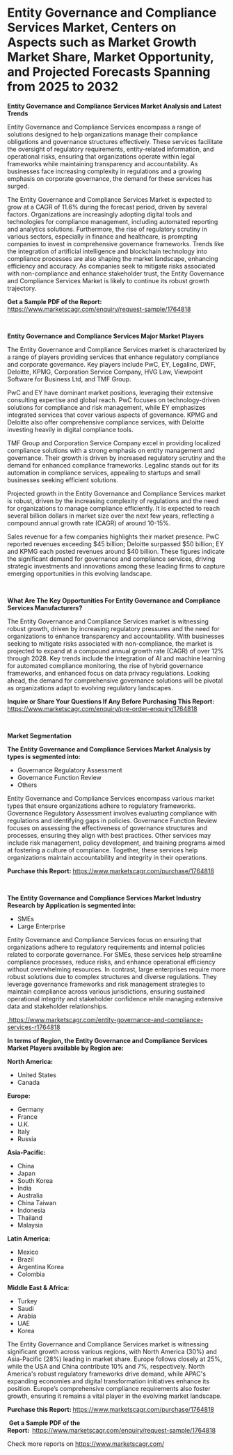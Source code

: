<p><h1>Entity Governance and Compliance Services Market, Centers on Aspects such as Market Growth Market Share, Market Opportunity, and Projected Forecasts Spanning from 2025 to 2032</h1></p><p><strong>Entity Governance and Compliance Services Market Analysis and Latest Trends</strong></p>
<p><p>Entity Governance and Compliance Services encompass a range of solutions designed to help organizations manage their compliance obligations and governance structures effectively. These services facilitate the oversight of regulatory requirements, entity-related information, and operational risks, ensuring that organizations operate within legal frameworks while maintaining transparency and accountability. As businesses face increasing complexity in regulations and a growing emphasis on corporate governance, the demand for these services has surged.</p><p>The Entity Governance and Compliance Services Market is expected to grow at a CAGR of 11.6% during the forecast period, driven by several factors. Organizations are increasingly adopting digital tools and technologies for compliance management, including automated reporting and analytics solutions. Furthermore, the rise of regulatory scrutiny in various sectors, especially in finance and healthcare, is prompting companies to invest in comprehensive governance frameworks. Trends like the integration of artificial intelligence and blockchain technology into compliance processes are also shaping the market landscape, enhancing efficiency and accuracy. As companies seek to mitigate risks associated with non-compliance and enhance stakeholder trust, the Entity Governance and Compliance Services Market is likely to continue its robust growth trajectory.</p></p>
<p><strong>Get a Sample PDF of the Report:&nbsp;</strong> <a href="https://www.marketscagr.com/enquiry/request-sample/1764818?utm_campaign=2097&utm_medium=2&utm_source=Github&utm_content=ia&utm_term=11032025&utm_id=entity-governance-and-compliance-services">https://www.marketscagr.com/enquiry/request-sample/1764818</a></p>
<p>&nbsp;</p>
<p><strong>Entity Governance and Compliance Services Major Market Players</strong></p>
<p><p>The Entity Governance and Compliance Services market is characterized by a range of players providing services that enhance regulatory compliance and corporate governance. Key players include PwC, EY, Legalinc, DWF, Deloitte, KPMG, Corporation Service Company, HVG Law, Viewpoint Software for Business Ltd, and TMF Group.</p><p>PwC and EY have dominant market positions, leveraging their extensive consulting expertise and global reach. PwC focuses on technology-driven solutions for compliance and risk management, while EY emphasizes integrated services that cover various aspects of governance. KPMG and Deloitte also offer comprehensive compliance services, with Deloitte investing heavily in digital compliance tools.</p><p>TMF Group and Corporation Service Company excel in providing localized compliance solutions with a strong emphasis on entity management and governance. Their growth is driven by increased regulatory scrutiny and the demand for enhanced compliance frameworks. Legalinc stands out for its automation in compliance services, appealing to startups and small businesses seeking efficient solutions.</p><p>Projected growth in the Entity Governance and Compliance Services market is robust, driven by the increasing complexity of regulations and the need for organizations to manage compliance efficiently. It is expected to reach several billion dollars in market size over the next few years, reflecting a compound annual growth rate (CAGR) of around 10-15%.</p><p>Sales revenue for a few companies highlights their market presence. PwC reported revenues exceeding $45 billion; Deloitte surpassed $50 billion; EY and KPMG each posted revenues around $40 billion. These figures indicate the significant demand for governance and compliance services, driving strategic investments and innovations among these leading firms to capture emerging opportunities in this evolving landscape.</p></p>
<p>&nbsp;</p>
<p><strong>What Are The Key Opportunities For Entity Governance and Compliance Services Manufacturers?</strong></p>
<p><p>The Entity Governance and Compliance Services market is witnessing robust growth, driven by increasing regulatory pressures and the need for organizations to enhance transparency and accountability. With businesses seeking to mitigate risks associated with non-compliance, the market is projected to expand at a compound annual growth rate (CAGR) of over 12% through 2028. Key trends include the integration of AI and machine learning for automated compliance monitoring, the rise of hybrid governance frameworks, and enhanced focus on data privacy regulations. Looking ahead, the demand for comprehensive governance solutions will be pivotal as organizations adapt to evolving regulatory landscapes.</p></p>
<p><strong>Inquire or Share Your Questions If Any Before Purchasing This Report:</strong> <a href="https://www.marketscagr.com/enquiry/pre-order-enquiry/1764818?utm_campaign=2097&utm_medium=2&utm_source=Github&utm_content=ia&utm_term=11032025&utm_id=entity-governance-and-compliance-services">https://www.marketscagr.com/enquiry/pre-order-enquiry/1764818</a></p>
<p>&nbsp;</p>
<p><strong>Market Segmentation</strong></p>
<p><strong>The Entity Governance and Compliance Services Market Analysis by types is segmented into:</strong></p>
<p><ul><li>Governance Regulatory Assessment</li><li>Governance Function Review</li><li>Others</li></ul></p>
<p><p>Entity Governance and Compliance Services encompass various market types that ensure organizations adhere to regulatory frameworks. Governance Regulatory Assessment involves evaluating compliance with regulations and identifying gaps in policies. Governance Function Review focuses on assessing the effectiveness of governance structures and processes, ensuring they align with best practices. Other services may include risk management, policy development, and training programs aimed at fostering a culture of compliance. Together, these services help organizations maintain accountability and integrity in their operations.</p></p>
<p><strong>Purchase this Report:&nbsp;</strong><a href="https://www.marketscagr.com/purchase/1764818?utm_campaign=2097&utm_medium=2&utm_source=Github&utm_content=ia&utm_term=11032025&utm_id=entity-governance-and-compliance-services">https://www.marketscagr.com/purchase/1764818</a></p>
<p>&nbsp;</p>
<p><strong>The Entity Governance and Compliance Services Market Industry Research by Application is segmented into:</strong></p>
<p><ul><li>SMEs</li><li>Large Enterprise</li></ul></p>
<p><p>Entity Governance and Compliance Services focus on ensuring that organizations adhere to regulatory requirements and internal policies related to corporate governance. For SMEs, these services help streamline compliance processes, reduce risks, and enhance operational efficiency without overwhelming resources. In contrast, large enterprises require more robust solutions due to complex structures and diverse regulations. They leverage governance frameworks and risk management strategies to maintain compliance across various jurisdictions, ensuring sustained operational integrity and stakeholder confidence while managing extensive data and stakeholder relationships.</p></p>
<p><a href="https://www.marketscagr.com/entity-governance-and-compliance-services-r1764818?utm_campaign=2097&utm_medium=2&utm_source=Github&utm_content=ia&utm_term=11032025&utm_id=entity-governance-and-compliance-services">&nbsp;https://www.marketscagr.com/entity-governance-and-compliance-services-r1764818</a></p>
<p><strong>In terms of Region, the Entity Governance and Compliance Services Market Players available by Region are:</strong></p>
<p>
    <p> <strong> North America: </strong>
        <ul>
            <li>United States</li>
            <li>Canada</li>
        </ul>
        </p> 
    <p> <strong> Europe: </strong>
        <ul>
            <li>Germany</li>
            <li>France</li>
            <li>U.K.</li>
            <li>Italy</li>
            <li>Russia</li>
        </ul>
        </p> 
    <p> <strong> Asia-Pacific: </strong>
        <ul>
            <li>China</li>
            <li>Japan</li>
            <li>South Korea</li>
            <li>India</li>
            <li>Australia</li>
            <li>China Taiwan</li>
            <li>Indonesia</li>
            <li>Thailand</li>
            <li>Malaysia</li>
        </ul>
        </p> 
    <p> <strong> Latin America: </strong>
        <ul>
            <li>Mexico</li>
            <li>Brazil</li>
            <li>Argentina Korea</li>
            <li>Colombia</li>
        </ul>
        </p> 
    <p> <strong> Middle East & Africa: </strong>
        <ul>
            <li>Turkey</li>
            <li>Saudi</li>
            <li>Arabia</li>
            <li>UAE</li>
            <li>Korea</li>
        </ul>
    </p>
    </p>
<p><p>The Entity Governance and Compliance Services market is witnessing significant growth across various regions, with North America (30%) and Asia-Pacific (28%) leading in market share. Europe follows closely at 25%, while the USA and China contribute 10% and 7%, respectively. North America's robust regulatory frameworks drive demand, while APAC's expanding economies and digital transformation initiatives enhance its position. Europe’s comprehensive compliance requirements also foster growth, ensuring it remains a vital player in the evolving market landscape.</p></p>
<p><strong>Purchase this Report: </strong><a href="https://www.marketscagr.com/purchase/1764818?utm_campaign=2097&utm_medium=2&utm_source=Github&utm_content=ia&utm_term=11032025&utm_id=entity-governance-and-compliance-services">https://www.marketscagr.com/purchase/1764818</a></p>
<p>&nbsp;<strong>Get a Sample PDF of the Report:&nbsp;&nbsp;</strong><a href="https://www.marketscagr.com/enquiry/request-sample/1764818?utm_campaign=2097&utm_medium=2&utm_source=Github&utm_content=ia&utm_term=11032025&utm_id=entity-governance-and-compliance-services">https://www.marketscagr.com/enquiry/request-sample/1764818</a></p>
<p><strong></strong></p>
<p>Check more reports on <a href="https://www.marketscagr.com/?utm_campaign=2097&utm_medium=2&utm_source=Github&utm_content=ia&utm_term=11032025&utm_id=entity-governance-and-compliance-services">https://www.marketscagr.com/</a></p>